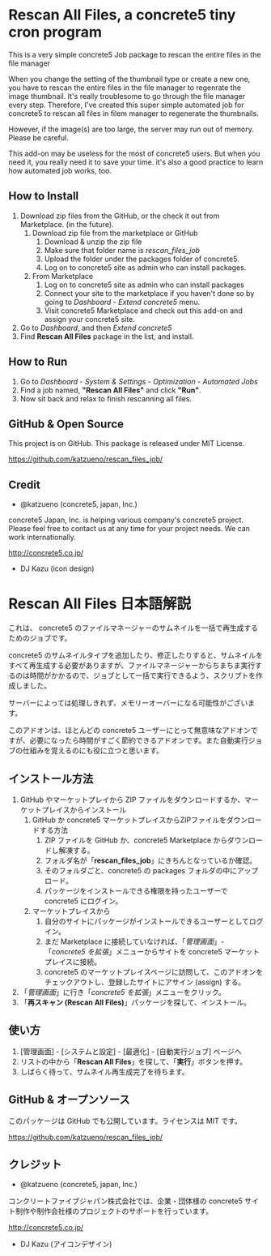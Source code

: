 # Rescan All Files, a concrete5 tiny cron program

This is a very simple concrete5 Job package to rescan the entire files in the file manager

When you change the setting of the thumbnail type or create a new one, you have to rescan the entire files in the file manager to regenrate the image thumbnail. It's really troublesome to go through the file manager every step. Therefore, I've created this super simple automated job for concrete5 to rescan all files in filem manager to regenerate the thumbnails.

However, if the image(s) are too large, the server may run out of memory. Please be careful.

This add-on may be useless for the most of concrete5 users. But when you need it, you really need it to save your time. it's also a good practice to learn how automated job works, too.


## How to Install

1. Download zip files from the GitHub, or the check it out from Marketplace. (in the future).
    1. Download zip file from the marketplace or GitHub
        1. Download & unzip the zip file
        2. Make sure that folder name is *rescan_files_job*
        3. Upload the folder under the packages folder of concrete5.
        4. Log on to concrete5 site as admin who can install packages.
    2. From Marketplace
        1. Log on to concrete5 site as admin who can install packages
        2. Connect your site to the marketplace if you haven't done so by going to *Dashboard* - *Extend concrete5* menu.
        3. Visit concrete5 Marketplace and check out this add-on and assign your concrete5 site.
2. Go to *Dashboard*, and then *Extend concrete5*
3. Find **Rescan All Files** package in the list, and install.

## How to Run

1. Go to *Dashboard* - *System & Settings* - *Optimization* - *Automated Jobs*
2. Find a job named, **"Rescan All Files"** and click **"Run"**.
3. Now sit back and relax to finish rescanning all files.

## GitHub & Open Source

This project is on GitHub. This package is released under MIT License.

https://github.com/katzueno/rescan_files_job/


## Credit

- @katzueno (concrete5, japan, Inc.)

concrete5 Japan, Inc. is helping various company's concrete5 project. Please feel free to contact us at any time for your project needs. We can work internationally.

http://concrete5.co.jp/

- DJ Kazu (icon design)


# Rescan All Files 日本語解説

これは、 concrete5 のファイルマネージャーのサムネイルを一括で再生成するためのジョブです。

concrete5 のサムネイルタイプを追加したり、修正したりすると、サムネイルをすべて再生成する必要がありますが、ファイルマネージャーからちまちま実行するのは時間がかかるので、ジョブとして一括で実行できるよう、スクリプトを作成しました。

サーバーによっては処理しきれず、メモリーオーバーになる可能性がございます。

このアドオンは、ほとんどの concrete5 ユーザーにとって無意味なアドオンですが、必要になったら時間がすごく節約できるアドオンです。また自動実行ジョブの仕組みを覚えるのにも役に立つと思います。


## インストール方法

1. GitHub やマーケットプレイから ZIP ファイルをダウンロードするか、マーケットプレイスからインストール
    1. GitHub か concrete5 マーケットプレイスからZIPファイルをダウンロードする方法
        1. ZIP ファイルを GitHub か、concrete5 Marketplace からダウンロードし解凍する。
        2. フォルダ名が「**rescan_files_job**」にきちんとなっているか確認。
        3. そのフォルダごと、concrete5 の packages フォルダの中にアップロード。
        4. パッケージをインストールできる権限を持ったユーザーで concrete5 にログイン。
    2. マーケットプレイスから
        1. 自分のサイトにパッケージがインストールできるユーザーとしてログイン。
        2. まだ Marketplace に接続していなければ、「*管理画面*」-「*concrete5 を拡張*」メニューからサイトを concrete5 マーケットプレイスに接続。
        3. concrete5 のマーケットプレイスページに訪問して、このアドオンをチェックアウトし、登録したサイトにアサイン (assign) する。
2. 「*管理画面*」に行き「*concrete5 を拡張*」メニューをクリック。
3. 「**再スキャン (Rescan All Files)**」パッケージを探して、インストール。

## 使い方

1. [管理画面] - [システムと設定] - [最適化] - [自動実行ジョブ] ページヘ
2. リストの中から「**Rescan All Files**」を探して、「**実行**」ボタンを押す。
3. しばらく待って、サムネイル再生成完了を待ちます。

## GitHub & オープンソース

このパッケージは GitHub でも公開しています。ライセンスは MIT です。

https://github.com/katzueno/rescan_files_job/

## クレジット

- @katzueno (concrete5, japan, Inc.)

コンクリートファイブジャパン株式会社では、企業・団体様の concrete5 サイト制作や制作会社様のプロジェクトのサポートを行っています。

http://concrete5.co.jp/

- DJ Kazu (アイコンデザイン)
